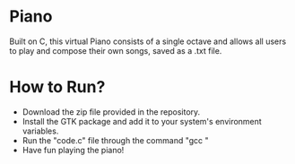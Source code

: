 # Piano
Built on C, this virtual Piano consists of a single octave and allows all users to play and compose their own songs, saved as a .txt file. 

# How to Run?
* Download the zip file provided in the repository.
* Install the GTK package and add it to your system's environment variables. 
* Run the "code.c" file through the command "gcc <path to code.c>"
* Have fun playing the piano!
  
